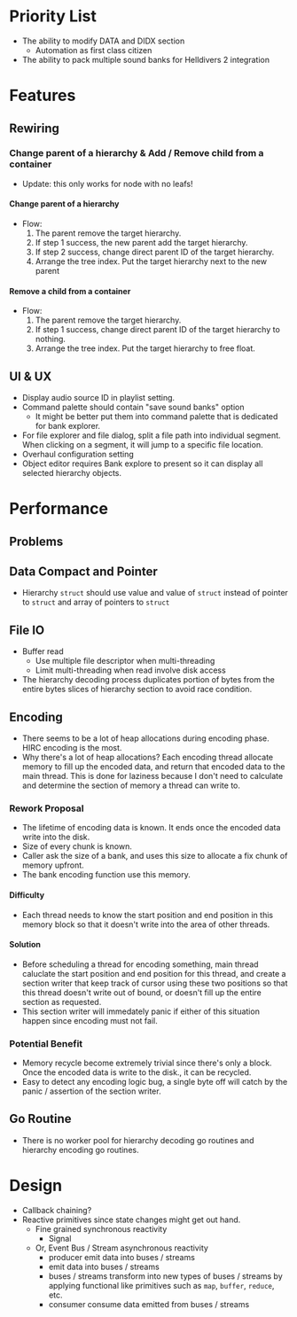 # Priority List

- The ability to modify DATA and DIDX section
    - Automation as first class citizen 
- The ability to pack multiple sound banks for Helldivers 2 integration

# Features

## Rewiring

### Change parent of a hierarchy & Add / Remove child from a container

- Update: this only works for node with no leafs!

#### Change parent of a hierarchy

- Flow:
    1. The parent remove the target hierarchy.
    2. If step 1 success, the new parent add the target hierarchy.
    3. If step 2 success, change direct parent ID of the target hierarchy.
    4. Arrange the tree index. Put the target hierarchy next to the new parent

#### Remove a child from a container

- Flow:
    1. The parent remove the target hierarchy.
    2. If step 1 success, change direct parent ID of the target hierarchy to 
    nothing.
    3. Arrange the tree index. Put the target hierarchy to free float.

## UI & UX 

- Display audio source ID in playlist setting.
- Command palette should contain "save sound banks" option
    - It might be better put them into command palette that is dedicated for 
    bank explorer.
- For file explorer and file dialog, split a file path into individual segment.
When clicking on a segment, it will jump to a specific file location.
- Overhaul configuration setting
- Object editor requires Bank explore to present so it can display all selected 
hierarchy objects.

# Performance

## Problems

## Data Compact and Pointer

- Hierarchy `struct` should use value and value of `struct` instead of 
pointer to `struct` and array of pointers to `struct`

## File IO

- Buffer read
    - Use multiple file descriptor when multi-threading
    - Limit multi-threading when read involve disk access
- The hierarchy decoding process duplicates portion of bytes from the entire 
bytes slices of hierarchy section to avoid race condition. 

## Encoding

- There seems to be a lot of heap allocations during encoding phase. HIRC encoding 
is the most.
- Why there's a lot of heap allocations? Each encoding thread allocate memory 
to fill up the encoded data, and return that encoded data to the main thread.
This is done for laziness because I don't need to calculate and determine 
the section of memory a thread can write to.

### Rework Proposal

- The lifetime of encoding data is known. It ends once the encoded data write 
into the disk.
- Size of every chunk is known.
- Caller ask the size of a bank, and uses this size to allocate a fix chunk of 
memory upfront.
- The bank encoding function use this memory.

#### Difficulty

- Each thread needs to know the start position and end position in this memory 
block so that it doesn't write into the area of other threads.

#### Solution

- Before scheduling a thread for encoding something, main thread caluclate the 
start position and end position for this thread, and create a section writer that 
keep track of cursor using these two positions so that this thread doesn't write 
out of bound, or doesn't fill up the entire section as requested.
- This section writer will immedately panic if either of this situation happen 
since encoding must not fail.

### Potential Benefit

- Memory recycle become extremely trivial since there's only a block. Once the 
encoded data is write to the disk., it can be recycled.
- Easy to detect any encoding logic bug, a single byte off will catch by the 
panic / assertion of the section writer.

## Go Routine

- There is no worker pool for hierarchy decoding go routines and hierarchy 
encoding go routines.

# Design

- Callback chaining?
- Reactive primitives since state changes might get out hand. 
    - Fine grained synchronous reactivity
        - Signal
    - Or, Event Bus / Stream asynchronous reactivity
        - producer emit data into buses / streams
        - emit data into buses / streams
        - buses / streams transform into new types of buses / streams by applying 
        functional like primitives such as `map`, `buffer`, `reduce`, etc.
        - consumer consume data emitted from buses / streams

